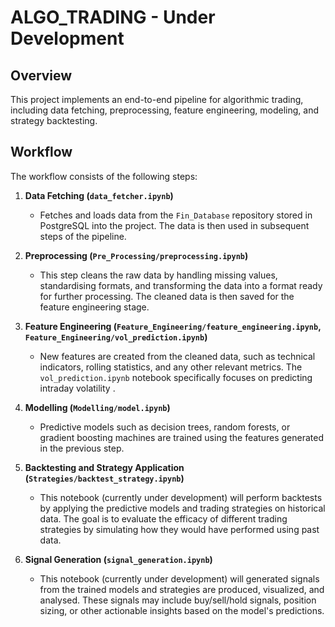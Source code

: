 # ALGO_TRADING - Under Development

## Overview

This project implements an end-to-end pipeline for algorithmic trading, including data fetching, preprocessing, feature engineering, modeling, and strategy backtesting.

## Workflow

The workflow consists of the following steps:

1. **Data Fetching (`data_fetcher.ipynb`)**

   - Fetches and loads data from the `Fin_Database` repository stored in PostgreSQL into the project. The data is then used in subsequent steps of the pipeline.
2. **Preprocessing (`Pre_Processing/preprocessing.ipynb`)**

   - This step cleans the raw data by handling missing values, standardising formats, and transforming the data into a format ready for further processing. The cleaned data is then saved for the feature engineering stage.
3. **Feature Engineering (`Feature_Engineering/feature_engineering.ipynb`, `Feature_Engineering/vol_prediction.ipynb`)**

   - New features are created from the cleaned data, such as technical indicators, rolling statistics, and any other relevant metrics. The `vol_prediction.ipynb` notebook specifically focuses on predicting intraday volatility .
4. **Modelling (`Modelling/model.ipynb`)**

   - Predictive models such as decision trees, random forests, or gradient boosting machines are trained using the features generated in the previous step.
5. **Backtesting and Strategy Application (`Strategies/backtest_strategy.ipynb`)**

   - This notebook (currently under development) will perform backtests by applying the predictive models and trading strategies on historical data. The goal is to evaluate the efficacy of different trading strategies by simulating how they would have performed using past data.
6. **Signal Generation (`signal_generation.ipynb`)**

   - This notebook (currently under development) will generated signals from the trained models and strategies are produced, visualized, and analysed. These signals may include buy/sell/hold signals, position sizing, or other actionable insights based on the model's predictions.
